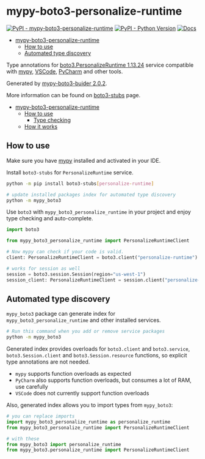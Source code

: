 # mypy-boto3-personalize-runtime

[![PyPI - mypy-boto3-personalize-runtime](https://img.shields.io/pypi/v/mypy-boto3-personalize-runtime.svg?color=blue)](https://pypi.org/project/mypy-boto3-personalize-runtime)
[![PyPI - Python Version](https://img.shields.io/pypi/pyversions/mypy-boto3-personalize-runtime.svg?color=blue)](https://pypi.org/project/mypy-boto3-personalize-runtime)
[![Docs](https://img.shields.io/readthedocs/mypy-boto3-builder.svg?color=blue)](https://mypy-boto3-builder.readthedocs.io/)

- [mypy-boto3-personalize-runtime](#mypy-boto3-personalize-runtime)
  - [How to use](#how-to-use)
  - [Automated type discovery](#automated-type-discovery)


Type annotations for
[boto3.PersonalizeRuntime 1.13.24](https://boto3.amazonaws.com/v1/documentation/api/1.13.24/reference/services/personalize-runtime.html#PersonalizeRuntime) service
compatible with [mypy](https://github.com/python/mypy), [VSCode](https://code.visualstudio.com/),
[PyCharm](https://www.jetbrains.com/pycharm/) and other tools.

Generated by [mypy-boto3-buider 2.0.2](https://github.com/vemel/mypy_boto3_builder).

More information can be found on [boto3-stubs](https://pypi.org/project/boto3-stubs/) page.

- [mypy-boto3-personalize-runtime](#mypy-boto3-personalize-runtime)
  - [How to use](#how-to-use)
    - [Type checking](#type-checking)
  - [How it works](#how-it-works)

## How to use

Make sure you have [mypy](https://github.com/python/mypy) installed and activated in your IDE.

Install `boto3-stubs` for `PersonalizeRuntime` service.

```bash
python -m pip install boto3-stubs[personalize-runtime]

# update installed packages index for automated type discovery
python -m mypy_boto3
```

Use `boto3` with `mypy_boto3_personalize_runtime` in your project and enjoy type checking and auto-complete.

```python
import boto3

from mypy_boto3_personalize_runtime import PersonalizeRuntimeClient

# Now mypy can check if your code is valid.
client: PersonalizeRuntimeClient = boto3.client("personalize-runtime")

# works for session as well
session = boto3.session.Session(region="us-west-1")
session_client: PersonalizeRuntimeClient = session.client("personalize-runtime")

```

## Automated type discovery

`mypy_boto3` package can generate index for `mypy_boto3_personalize_runtime` and other installed services.

```bash
# Run this command when you add or remove service packages
python -m mypy_boto3
```

Generated index provides overloads for `boto3.client` and `boto3.service`,
`boto3.Session.client` and `boto3.Session.resource` functions,
so explicit type annotations are not needed.

- `mypy` supports function overloads as expected
- `PyCharm` also supports function overloads, but consumes a lot of RAM, use carefully
- `VSCode` does not currently support function overloads

Also, generated index allows you to import types from `mypy_boto3`:

```python
# you can replace imports
import mypy_boto3_personalize_runtime as personalize_runtime
from mypy_boto3_personalize_runtime import PersonalizeRuntimeClient

# with these
from mypy_boto3 import personalize_runtime
from mypy_boto3.personalize_runtime import PersonalizeRuntimeClient
```